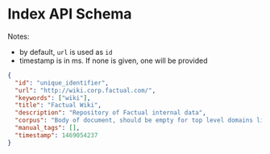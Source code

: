 # Index API Schema

Notes:
* by default, ```url``` is used as `id`
* timestamp is in ms. If none is given, one will be provided

```json
{
  "id": "unique_identifier",
  "url": "http://wiki.corp.factual.com/",
  "keywords": ["wiki"],
  "title": "Factual Wiki",
  "description": "Repository of Factual internal data",
  "corpus": "Body of document, should be empty for top level domains like the wiki",
  "manual_tags": [],
  "timestamp": 1469054237
}
```
